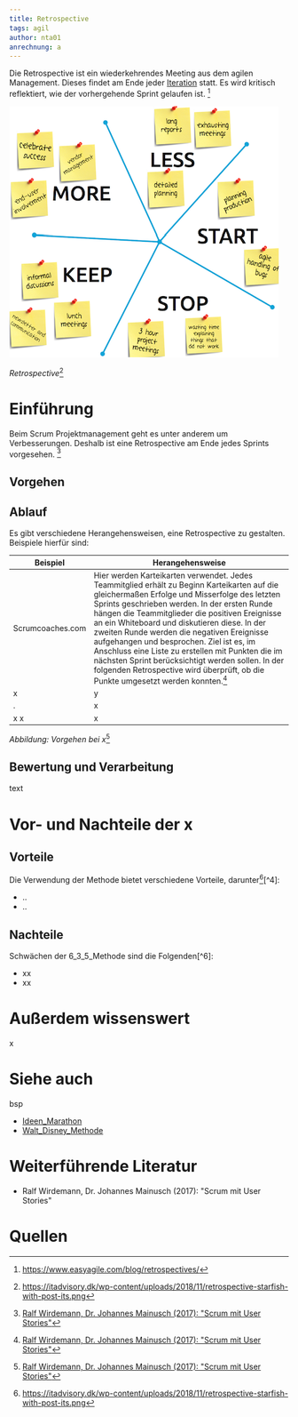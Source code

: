 ```yaml
---
title: Retrospective
tags: agil 
author: nta01
anrechnung: a
---
```


Die Retrospective ist ein wiederkehrendes Meeting aus dem agilen Management. Dieses findet am Ende jeder [Iteration](https://de.wiktionary.org/wiki/Iteration) statt. Es wird kritisch reflektiert, wie der vorhergehende Sprint gelaufen ist. [^1]

![Abbildung](Retrospective/Bild1.png)

*Retrospective*[^2]

# Einführung

Beim Scrum Projektmanagement geht es unter anderem um Verbesserungen. Deshalb ist eine Retrospective am Ende jedes Sprints vorgesehen. [^3]

## Vorgehen

## Ablauf

Es gibt verschiedene Herangehensweisen, eine Retrospective zu gestalten. Beispiele hierfür sind:

| Beispiel| Herangehensweise | 
| ------------- | ------------- |
| Scrumcoaches.com  | Hier werden Karteikarten verwendet. Jedes Teammitglied erhält zu Beginn Karteikarten auf die gleichermaßen Erfolge und Misserfolge des letzten Sprints geschrieben werden. In der ersten Runde hängen die Teammitglieder die positiven Ereignisse an ein Whiteboard und diskutieren diese. In der zweiten Runde werden die negativen Ereignisse aufgehangen und besprochen. Ziel ist es, im Anschluss eine Liste zu erstellen mit Punkten die im nächsten Sprint berücksichtigt werden sollen. In der folgenden Retrospective wird überprüft, ob die Punkte umgesetzt werden konnten.[^3]|
| x | y |
| .  | x|
| x x|  x |

*Abbildung: Vorgehen bei x*[^3]

## Bewertung und Verarbeitung

text 

# Vor- und Nachteile der x

## Vorteile

Die Verwendung der Methode bietet verschiedene Vorteile, darunter[^2][^4]:

* ..
* ..

## Nachteile

Schwächen der 6_3_5_Methode sind die Folgenden[^6]:

* xx
* xx

# Außerdem wissenswert

x

# Siehe auch
bsp
* [Ideen_Marathon](Ideen_Marathon.md)
* [Walt_Disney_Methode](Walt_Disney_Methode.md)

# Weiterführende Literatur

* Ralf Wirdemann, Dr. Johannes Mainusch (2017): "Scrum mit User Stories"

# Quellen

[^1]: https://www.easyagile.com/blog/retrospectives/
[^2]: https://itadvisory.dk/wp-content/uploads/2018/11/retrospective-starfish-with-post-its.png
[^3]:[Ralf Wirdemann, Dr. Johannes Mainusch (2017): "Scrum mit User Stories"](https://www.hanser-elibrary.com/doi/epdf/10.3139/9783446450776.002)
